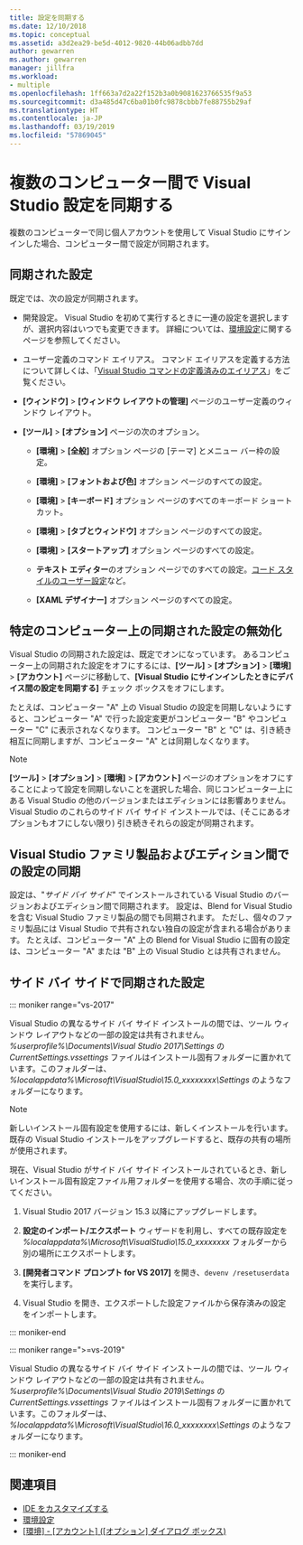 ```yaml
---
title: 設定を同期する
ms.date: 12/10/2018
ms.topic: conceptual
ms.assetid: a3d2ea29-be5d-4012-9820-44b06adbb7dd
author: gewarren
ms.author: gewarren
manager: jillfra
ms.workload:
- multiple
ms.openlocfilehash: 1ff663a7d2a22f152b3a0b9081623766535f9a53
ms.sourcegitcommit: d3a485d47c6ba01b0fc9878cbbb7fe88755b29af
ms.translationtype: HT
ms.contentlocale: ja-JP
ms.lasthandoff: 03/19/2019
ms.locfileid: "57869045"
---
```

# <a name="synchronize-visual-studio-settings-across-multiple-computers"></a>複数のコンピューター間で Visual Studio 設定を同期する

複数のコンピューターで同じ個人アカウントを使用して Visual Studio にサインインした場合、コンピューター間で設定が同期されます。

## <a name="synchronized-settings"></a>同期された設定

既定では、次の設定が同期されます。

- 開発設定。 Visual Studio を初めて実行するときに一連の設定を選択しますが、選択内容はいつでも変更できます。 詳細については、[環境設定](../ide/environment-settings.md)に関するページを参照してください。

- ユーザー定義のコマンド エイリアス。 コマンド エイリアスを定義する方法について詳しくは、「[Visual Studio コマンドの定義済みのエイリアス](../ide/reference/visual-studio-command-aliases.md)」をご覧ください。

- **[ウィンドウ]** > **[ウィンドウ レイアウトの管理]** ページのユーザー定義のウィンドウ レイアウト。

- **[ツール]** > **[オプション]** ページの次のオプション。

   - **[環境]** > **[全般]** オプション ページの [テーマ] とメニュー バー枠の設定。

   - **[環境]** > **[フォントおよび色]** オプション ページのすべての設定。

   - **[環境]** > **[キーボード]** オプション ページのすべてのキーボード ショートカット。

   - **[環境]** > **[タブとウィンドウ]** オプション ページのすべての設定。

   - **[環境]** > **[スタートアップ]** オプション ページのすべての設定。

   - **テキスト エディター**のオプション ページでのすべての設定。[コード スタイルのユーザー設定](code-styles-and-quick-actions.md)など。

   - **[XAML デザイナー]** オプション ページのすべての設定。

## <a name="turn-off-synchronized-settings-on-a-particular-computer"></a>特定のコンピューター上の同期された設定の無効化

Visual Studio の同期された設定は、既定でオンになっています。 あるコンピューター上の同期された設定をオフにするには、**[ツール]** > **[オプション]** > **[環境]** > **[アカウント]** ページに移動して、**[Visual Studio にサインインしたときにデバイス間の設定を同期する]** チェック ボックスをオフにします。

たとえば、コンピューター "A" 上の Visual Studio の設定を同期しないようにすると、コンピューター "A" で行った設定変更がコンピューター "B" やコンピューター "C" に表示されなくなります。 コンピューター "B" と "C" は、引き続き相互に同期しますが、コンピューター "A" とは同期しなくなります。

> [!NOTE]
> **[ツール]** > **[オプション]** > **[環境]** > **[アカウント]** ページのオプションをオフにすることによって設定を同期しないことを選択した場合、同じコンピューター上にある Visual Studio の他のバージョンまたはエディションには影響ありません。 Visual Studio のこれらのサイド バイ サイド インストールでは、(そこにあるオプションもオフにしない限り) 引き続きそれらの設定が同期されます。

## <a name="synchronize-settings-across-visual-studio-family-products-and-editions"></a>Visual Studio ファミリ製品およびエディション間での設定の同期

設定は、"*サイド バイ サイド*" でインストールされている Visual Studio のバージョンおよびエディション間で同期されます。 設定は、Blend for Visual Studio を含む Visual Studio ファミリ製品の間でも同期されます。 ただし、個々のファミリ製品には Visual Studio で共有されない独自の設定が含まれる場合があります。 たとえば、コンピューター "A" 上の Blend for Visual Studio に固有の設定は、コンピューター "A" または "B" 上の Visual Studio とは共有されません。

## <a name="side-by-side-synchronized-settings"></a>サイド バイ サイドで同期された設定

::: moniker range="vs-2017"

Visual Studio の異なるサイド バイ サイド インストールの間では、ツール ウィンドウ レイアウトなどの一部の設定は共有されません。 *%userprofile%\Documents\Visual Studio 2017\Settings* の *CurrentSettings.vssettings* ファイルはインストール固有フォルダーに置かれています。このフォルダーは、*%localappdata%\Microsoft\VisualStudio\15.0_xxxxxxxx\Settings* のようなフォルダーになります。

> [!NOTE]
> 新しいインストール固有設定を使用するには、新しくインストールを行います。 既存の Visual Studio インストールをアップグレードすると、既存の共有の場所が使用されます。

現在、Visual Studio がサイド バイ サイド インストールされているとき、新しいインストール固有設定ファイル用フォルダーを使用する場合、次の手順に従ってください。

1. Visual Studio 2017 バージョン 15.3 以降にアップグレードします。

2. **設定のインポート/エクスポート** ウィザードを利用し、すべての既存設定を *%localappdata%\Microsoft\VisualStudio\15.0_xxxxxxxx* フォルダーから別の場所にエクスポートします。

3. **[開発者コマンド プロンプト for VS 2017]** を開き、`devenv /resetuserdata` を実行します。

1. Visual Studio を開き、エクスポートした設定ファイルから保存済みの設定をインポートします。

::: moniker-end

::: moniker range=">=vs-2019"

Visual Studio の異なるサイド バイ サイド インストールの間では、ツール ウィンドウ レイアウトなどの一部の設定は共有されません。 *%userprofile%\Documents\Visual Studio 2019\Settings* の *CurrentSettings.vssettings* ファイルはインストール固有フォルダーに置かれています。このフォルダーは、*%localappdata%\Microsoft\VisualStudio\16.0_xxxxxxxx\Settings* のようなフォルダーになります。

::: moniker-end

## <a name="see-also"></a>関連項目

- [IDE をカスタマイズする](../ide/personalizing-the-visual-studio-ide.md)
- [環境設定](../ide/environment-settings.md)
- [[環境] - [アカウント] ([オプション] ダイアログ ボックス)](reference/accounts-environment-options-dialog-box.md)
